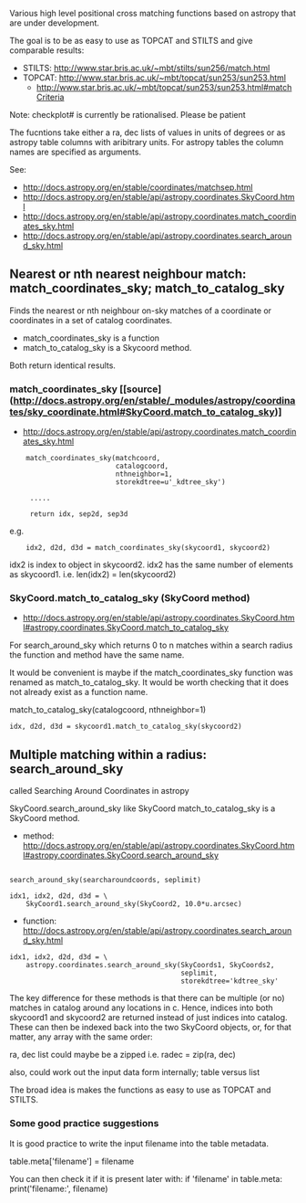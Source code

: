 

Various high level positional cross matching functions based on astropy
that are under development.

The goal is to be as easy to use as TOPCAT and STILTS and give comparable results:

* STILTS: http://www.star.bris.ac.uk/~mbt/stilts/sun256/match.html
* TOPCAT: http://www.star.bris.ac.uk/~mbt/topcat/sun253/sun253.html
  * http://www.star.bris.ac.uk/~mbt/topcat/sun253/sun253.html#matchCriteria

Note: checkplot# is currently be rationalised. Please be patient

The fucntions take either a ra, dec lists of values in units of degrees
or as astropy table columns with aribitrary units. For astropy tables the
column names are specified as arguments.

See:

* http://docs.astropy.org/en/stable/coordinates/matchsep.html
* http://docs.astropy.org/en/stable/api/astropy.coordinates.SkyCoord.html
* http://docs.astropy.org/en/stable/api/astropy.coordinates.match_coordinates_sky.html
* http://docs.astropy.org/en/stable/api/astropy.coordinates.search_around_sky.html

    
## Nearest or nth nearest neighbour match: match_coordinates_sky; match_to_catalog_sky

Finds the nearest or nth neighbour on-sky matches of a coordinate or
coordinates in a set of catalog coordinates.

* match_coordinates_sky is a function
* match_to_catalog_sky is a Skycoord method.

Both return identical results.

###  match_coordinates_sky [[source] (http://docs.astropy.org/en/stable/_modules/astropy/coordinates/sky_coordinate.html#SkyCoord.match_to_catalog_sky)]
    
* http://docs.astropy.org/en/stable/api/astropy.coordinates.match_coordinates_sky.html


```   
    match_coordinates_sky(matchcoord,
                          catalogcoord,
                          nthneighbor=1,
                          storekdtree=u'_kdtree_sky')

     .....

     return idx, sep2d, sep3d
```

e.g.

```
    idx2, d2d, d3d = match_coordinates_sky(skycoord1, skycoord2)  

```

idx2 is index to object in skycoord2. idx2 has the same number of elements
as skycoord1. i.e. len(idx2) = len(skycoord2)
    
### SkyCoord.match_to_catalog_sky (SkyCoord method)

* http://docs.astropy.org/en/stable/api/astropy.coordinates.SkyCoord.html#astropy.coordinates.SkyCoord.match_to_catalog_sky


For search_around_sky which returns 0 to n matches within a
search radius the function and method have the same name.

It would be convenient is maybe if the match_coordinates_sky function
was renamed as match_to_catalog_sky. It would be worth checking that
it does not already exist as a function name.

match_to_catalog_sky(catalogcoord, nthneighbor=1)


```
idx, d2d, d3d = skycoord1.match_to_catalog_sky(skycoord2)
```


## Multiple matching within a radius: search_around_sky

called Searching Around Coordinates in astropy

SkyCoord.search_around_sky like SkyCoord match_to_catalog_sky is a
SkyCoord method.

* method: http://docs.astropy.org/en/stable/api/astropy.coordinates.SkyCoord.html#astropy.coordinates.SkyCoord.search_around_sky

```

search_around_sky(searcharoundcoords, seplimit)

idx1, idx2, d2d, d3d = \
    SkyCoord1.search_around_sky(SkyCoord2, 10.0*u.arcsec)
```


* function: http://docs.astropy.org/en/stable/api/astropy.coordinates.search_around_sky.html

```
idx1, idx2, d2d, d3d = \
    astropy.coordinates.search_around_sky(SkyCoords1, SkyCoords2,
                                          seplimit,
                                          storekdtree='kdtree_sky'

```

The key difference for these methods is that there can be multiple (or no)
matches in catalog around any locations in c. Hence, indices into both
skycoord1 and skycoord2 are returned instead of just indices into catalog.
These can then be indexed back into the two SkyCoord objects, or, for that
matter, any array with the same order:



ra, dec list could maybe be a zipped i.e. radec = zip(ra, dec)

also, could work out the input data form internally; table versus list

The broad idea is makes the functions as easy to use as TOPCAT and STILTS.


### Some good practice suggestions

It is good practice to write the input filename into the table metadata.

table.meta['filename'] = filename

You can then check it if it is present later with:
if 'filename' in table.meta:
    print('filename:', filename)
